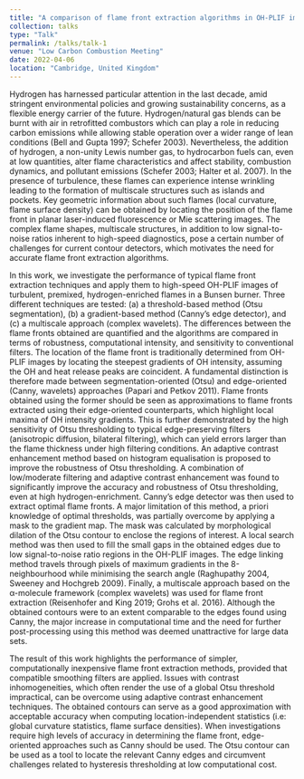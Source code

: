 ```yaml
---
title: "A comparison of flame front extraction algorithms in OH-PLIF images of turbulent hydrogen-enriched methane-air flames"
collection: talks
type: "Talk"
permalink: /talks/talk-1		
venue: "Low Carbon Combustion Meeting"
date: 2022-04-06
location: "Cambridge, United Kingdom"
---
```


Hydrogen has harnessed particular attention in the last decade, amid stringent environmental policies and growing sustainability concerns, as a flexible energy carrier of the future. Hydrogen/natural gas blends can be burnt with air in retrofitted combustors which can play a role in reducing carbon emissions while allowing stable operation over a wider range of lean conditions (Bell and Gupta 1997; Schefer 2003). Nevertheless, the addition of hydrogen, a non-unity Lewis number gas, to hydrocarbon fuels can, even at low quantities, alter flame characteristics and affect stability, combustion dynamics, and pollutant emissions (Schefer 2003; Halter et al. 2007). In the presence of turbulence, these flames can experience intense wrinkling leading to the formation of multiscale structures such as islands and pockets. Key geometric information about such flames (local curvature, flame surface density) can be obtained by locating the position of the flame front in planar laser-induced fluorescence or Mie scattering images. The complex flame shapes, multiscale structures, in addition to low signal-to-noise ratios inherent to high-speed diagnostics, pose a certain number of challenges for current contour detectors, which motivates the need for accurate flame front extraction algorithms. 

In this work, we investigate the performance of typical flame front extraction techniques and apply them to high-speed OH-PLIF images of turbulent, premixed, hydrogen-enriched flames in a Bunsen burner. Three different techniques are tested: (a) a threshold-based method (Otsu segmentation), (b) a gradient-based method (Canny’s edge detector), and (c) a multiscale approach (complex wavelets). The differences between the flame fronts obtained are quantified and the algorithms are compared in terms of robustness, computational intensity, and sensitivity to conventional filters. The location of the flame front is traditionally determined from OH-PLIF images by locating the steepest gradients of OH intensity, assuming the OH and heat release peaks are coincident. A fundamental distinction is therefore made between segmentation-oriented (Otsu) and edge-oriented (Canny, wavelets) approaches (Papari and Petkov 2011). Flame fronts obtained using the former should be seen as approximations to flame fronts extracted using their edge-oriented counterparts, which highlight local maxima of OH intensity gradients. This is further demonstrated by the high sensitivity of Otsu thresholding to typical edge-preserving filters (anisotropic diffusion, bilateral filtering), which can yield errors larger than the flame thickness under high filtering conditions. An adaptive contrast enhancement method based on histogram equalisation is proposed to improve the robustness of Otsu thresholding. A combination of low/moderate filtering and adaptive contrast enhancement was found to significantly improve the accuracy and robustness of Otsu thresholding, even at high hydrogen-enrichment. Canny’s edge detector was then used to extract optimal flame fronts. A major limitation of this method, a priori knowledge of optimal thresholds, was partially overcome by applying a mask to the gradient map. The mask was calculated by morphological dilation of the Otsu contour to enclose the regions of interest. A local search method was then used to fill the small gaps in the obtained edges due to low signal-to-noise ratio regions in the OH-PLIF images. The edge linking method travels through pixels of maximum gradients in the 8-neighbourhood while minimising the search angle (Raghupathy 2004, Sweeney and Hochgreb 2009). Finally, a multiscale approach based on the α-molecule framework (complex wavelets) was used for flame front extraction (Reisenhofer and King 2019; Grohs et al. 2016). Although the obtained contours were to an extent comparable to the edges found using Canny, the major increase in computational time and the need for further post-processing using this method was deemed unattractive for large data sets. 

The result of this work highlights the performance of simpler, computationally inexpensive flame front extraction methods, provided that compatible smoothing filters are applied. Issues with contrast inhomogeneities, which often render the use of a global Otsu threshold impractical, can be overcome using adaptive contrast enhancement techniques. The obtained contours can serve as a good approximation with acceptable accuracy when computing location-independent statistics (i.e: global curvature statistics, flame surface densities). When investigations require high levels of accuracy in determining the flame front, edge-oriented approaches such as Canny should be used. The Otsu contour can be used as a tool to locate the relevant Canny edges and circumvent challenges related to hysteresis thresholding at low computational cost.